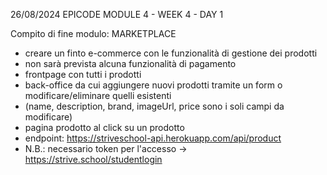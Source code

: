 26/08/2024
EPICODE MODULE 4 - WEEK 4 - DAY 1


Compito di fine modulo:
MARKETPLACE

- creare un finto e-commerce con le funzionalità di gestione dei prodotti
- non sarà prevista alcuna funzionalità di pagamento
- frontpage con tutti i prodotti
- back-office da cui aggiungere nuovi prodotti tramite un form o modificare/eliminare quelli esistenti
- (name, description, brand, imageUrl, price sono i soli campi da modificare)
- pagina prodotto al click su un prodotto
- endpoint: https://striveschool-api.herokuapp.com/api/product
- N.B.: necessario token per l'accesso -> https://strive.school/studentlogin